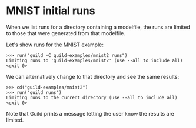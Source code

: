 # MNIST initial runs

When we list runs for a directory containing a modelfile, the runs are
limited to those that were generated from that modelfile.

Let's show runs for the MNIST example:

    >>> run("guild -C guild-examples/mnist2 runs")
    Limiting runs to 'guild-examples/mnist2' (use --all to include all)
    <exit 0>

We can alternatively change to that directory and see the same results:

    >>> cd("guild-examples/mnist2")
    >>> run("guild runs")
    Limiting runs to the current directory (use --all to include all)
    <exit 0>

Note that Guild prints a message letting the user know the results are
limited.
